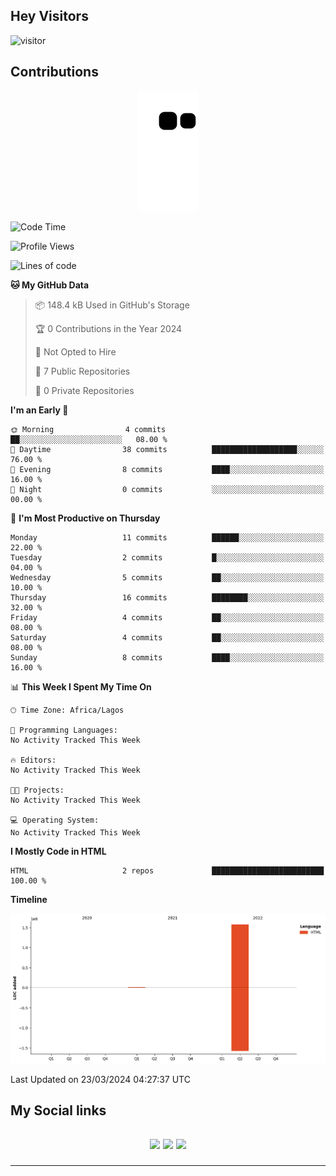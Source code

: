 ## Hey Visitors
![visitor](https://profile-counter.glitch.me/akum2/count.svg)

## Contributions
<p align="center">
  <img src="https://raw.githubusercontent.com/akum2/akum2/output/github-contribution-grid-snake.svg" />
</p>

<!--START_SECTION:waka-->
![Code Time](http://img.shields.io/badge/Code%20Time-34%20hrs%2022%20mins-blue)

![Profile Views](http://img.shields.io/badge/Profile%20Views-0-blue)

![Lines of code](https://img.shields.io/badge/From%20Hello%20World%20I%27ve%20Written-1.6%20million%20lines%20of%20code-blue)

**🐱 My GitHub Data** 

> 📦 148.4 kB Used in GitHub's Storage 
 > 
> 🏆 0 Contributions in the Year 2024
 > 
> 🚫 Not Opted to Hire
 > 
> 📜 7 Public Repositories 
 > 
> 🔑 0 Private Repositories 
 > 
**I'm an Early 🐤** 

```text
🌞 Morning                4 commits           ██░░░░░░░░░░░░░░░░░░░░░░░   08.00 % 
🌆 Daytime                38 commits          ███████████████████░░░░░░   76.00 % 
🌃 Evening                8 commits           ████░░░░░░░░░░░░░░░░░░░░░   16.00 % 
🌙 Night                  0 commits           ░░░░░░░░░░░░░░░░░░░░░░░░░   00.00 % 
```
📅 **I'm Most Productive on Thursday** 

```text
Monday                   11 commits          ██████░░░░░░░░░░░░░░░░░░░   22.00 % 
Tuesday                  2 commits           █░░░░░░░░░░░░░░░░░░░░░░░░   04.00 % 
Wednesday                5 commits           ██░░░░░░░░░░░░░░░░░░░░░░░   10.00 % 
Thursday                 16 commits          ████████░░░░░░░░░░░░░░░░░   32.00 % 
Friday                   4 commits           ██░░░░░░░░░░░░░░░░░░░░░░░   08.00 % 
Saturday                 4 commits           ██░░░░░░░░░░░░░░░░░░░░░░░   08.00 % 
Sunday                   8 commits           ████░░░░░░░░░░░░░░░░░░░░░   16.00 % 
```


📊 **This Week I Spent My Time On** 

```text
🕑︎ Time Zone: Africa/Lagos

💬 Programming Languages: 
No Activity Tracked This Week

🔥 Editors: 
No Activity Tracked This Week

🐱‍💻 Projects: 
No Activity Tracked This Week

💻 Operating System: 
No Activity Tracked This Week
```

**I Mostly Code in HTML** 

```text
HTML                     2 repos             █████████████████████████   100.00 % 
```



**Timeline**

![Lines of Code chart](https://raw.githubusercontent.com/akum2/akum2/main/assets/bar_graph.png)


 Last Updated on 23/03/2024 04:27:37 UTC
<!--END_SECTION:waka-->

<h2>My Social links <h2>
<p align="center">
  <a href="https://twitter.com/Okobiona"><img src="https://img.shields.io/badge/twitter-%231DA1F2.svg?style=for-the-badge&logo=Twitter&logoColor=white"></a>
  <a href="https://www.linkedin.com/in/okobi-neris-akum-681bb4199"><img src="https://img.shields.io/badge/linkedin-%230077B5.svg?style=for-the-badge&logo=linkedin&logoColor=white"></a>
  <a href="https://instagram.com/Okobiona"><img src="https://img.shields.io/badge/instagram-%23E4405F.svg?style=for-the-badge&logo=Instagram&logoColor=white"></a>
</p>
<hr>
